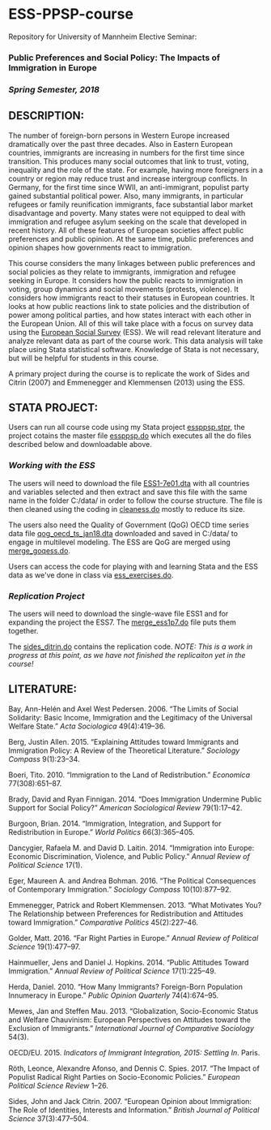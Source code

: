 # ESS-PPSP-course

Repository for University of Mannheim Elective Seminar: 

### Public Preferences and Social Policy: The Impacts of Immigration in Europe
### _Spring Semester, 2018_

## DESCRIPTION:
The number of foreign-born persons in Western Europe increased dramatically over the past three decades. Also in Eastern European countries, immigrants are increasing in numbers for the first time since transition. This produces many social outcomes that link to trust, voting, inequality and the role of the state. For example, having more foreigners in a country or region may reduce trust and increase intergroup conflicts. In Germany, for the first time since WWII, an anti-immigrant, populist party gained substantial political power. Also, many immigrants, in particular refugees or family reunification immigrants, face substantial labor market disadvantage and poverty. Many states were not equipped to deal with immigration and refugee asylum seeking on the scale that developed in recent history. All of these features of European societies affect public preferences and public opinion. At the same time, public preferences and opinion shapes how governments react to immigration.

This course considers the many linkages between public preferences and social policies as they relate to immigrants, immigration and refugee seeking in Europe. It considers how the public reacts to immigration in voting, group dynamics and social movements (protests, violence). It considers how immigrants react to their statuses in European countries. It looks at how public reactions link to state policies and the distribution of power among political parties, and how states interact with each other in the European Union. All of this will take place with a focus on survey data using the [European Social Survey](http://www.europeansocialsurvey.org/) (ESS). We will read relevant literature and analyze relevant data as part of the course work. This data analysis will take place using Stata statistical software. Knowledge of Stata is not necessary, but will be helpful for students in this course.

A primary project during the course is to replicate the work of Sides and Citrin (2007) and Emmenegger and Klemmensen (2013) using the ESS.

## STATA PROJECT:
Users can run all course code using my Stata project [essppsp.stpr](https://github.com/nbreznau/ESS-PPSP-course/blob/master/ess_ppsp.stpr), the project cotains the master file [essppsp.do](https://github.com/nbreznau/ESS-PPSP-course/blob/master/essppsp.do) which executes all the do files described below and downloadable above. 

### _Working with the ESS_
The users will need to download the file [ESS1-7e01.dta](http://www.europeansocialsurvey.org/downloadwizard/) with all countries and variables selected and then extract and save this file with the same name in the folder C:/data/ in order to follow the course structure. The file is then cleaned using the coding in [cleaness.do](https://github.com/nbreznau/ESS-PPSP-course/blob/master/cleaness.do) mostly to reduce its size.

The users also need the Quality of Government (QoG) OECD time series data file [qog_oecd_ts_jan18.dta](http://www.qogdata.pol.gu.se/data/qog_oecd_ts_jan18.dta) downloaded and saved in C:/data/ to engage in multilevel modeling. The ESS are QoG are merged using [merge_goqess.do](https://github.com/nbreznau/ESS-PPSP-course/blob/master/merge_essqog.do).

Users can access the code for playing with and learning Stata and the ESS data as we've done in class via [ess_exercises.do](https://github.com/nbreznau/ESS-PPSP-course/blob/master/ess_exercises.do).

### _Replication Project_
The users will need to download the single-wave file ESS1 and for expanding the project the ESS7. The [merge_ess1p7.do](https://github.com/nbreznau/ESS-PPSP-course/blob/master/merge_ess1p7.do) file puts them together. 

The [sides_ditrin.do](https://github.com/nbreznau/ESS-PPSP-course/blob/master/sides_citrin.do) contains the replication code. _NOTE: This is a work in progress at this point, as we have not finished the replicaiton yet in the course!_

## LITERATURE:
Bay, Ann-Helén and Axel West Pedersen. 2006. “The Limits of Social Solidarity: Basic Income, Immigration and the Legitimacy of the Universal Welfare State.” _Acta Sociologica_ 49(4):419–36.

Berg, Justin Allen. 2015. “Explaining Attitudes toward Immigrants and Immigration Policy: A Review of the Theoretical Literature.” _Sociology Compass_ 9(1):23–34.

Boeri, Tito. 2010. “Immigration to the Land of Redistribution.” _Economica_ 77(308):651–87.

Brady, David and Ryan Finnigan. 2014. “Does Immigration Undermine Public Support for Social Policy?” _American Sociological Review_ 79(1):17–42.

Burgoon, Brian. 2014. “Immigration, Integration, and Support for Redistribution in Europe.” _World Politics_ 66(3):365–405.

Dancygier, Rafaela M. and David D. Laitin. 2014. “Immigration into Europe: Economic Discrimination, Violence, and Public Policy.” _Annual Review of Political Science_ 17(1).

Eger, Maureen A. and Andrea Bohman. 2016. “The Political Consequences of Contemporary Immigration.” _Sociology Compass_ 10(10):877–92.

Emmenegger, Patrick and Robert Klemmensen. 2013. “What Motivates You? The Relationship between Preferences for Redistribution and Attitudes toward Immigration.” _Comparative Politics_ 45(2):227–46.

Golder, Matt. 2016. “Far Right Parties in Europe.” _Annual Review of Political Science_ 19(1):477–97.

Hainmueller, Jens and Daniel J. Hopkins. 2014. “Public Attitudes Toward Immigration.” _Annual Review of Political Science_ 17(1):225–49.

Herda, Daniel. 2010. “How Many Immigrants? Foreign-Born Population Innumeracy in Europe.” _Public Opinion Quarterly_ 74(4):674–95.

Mewes, Jan and Steffen Mau. 2013. “Globalization, Socio-Economic Status and Welfare Chauvinism: European Perspectives on Attitudes toward the Exclusion of Immigrants.” _International Journal of Comparative Sociology_ 54(3).

OECD/EU. 2015. _Indicators of Immigrant Integration, 2015: Settling In_. Paris.

Röth, Leonce, Alexandre Afonso, and Dennis C. Spies. 2017. “The Impact of Populist Radical Right Parties on Socio-Economic Policies.” _European Political Science Review_ 1–26.

Sides, John and Jack Citrin. 2007. “European Opinion about Immigration: The Role of Identities, Interests and Information.” _British Journal of Political Science_ 37(3):477–504.
